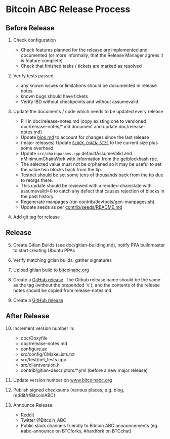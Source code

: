Bitcoin ABC Release Process
===========================


## Before Release

1. Check configuration
    - Check features planned for the release are implemented and documented
      (or more informally, that the Release Manager agrees it is feature complete)
    - Check that finished tasks / tickets are marked as resolved

2. Verify tests passed
    - any known issues or limitations should be documented in release notes
    - known bugs should have tickets
    - Verify IBD without checkpoints and without assumevalid.
 
3. Update the documents / code which needs to be updated every release
    - Fill in doc/release-notes.md (copy existing one to versioned doc/release-notes/*.md document 
      and update doc/release-notes.md)
    - Update [bips.md](bips.md) to account for changes since the last release
    - (major releases) Update [`BLOCK_CHAIN_SIZE`](/src/qt/intro.cpp) to the current size plus
      some overhead.
    - Update `src/chainparams.cpp` defaultAssumeValid and nMinimumChainWork with information from
      the getblockhash rpc.
    - The selected value must not be orphaned so it may be useful to set the value two blocks back 
      from the tip.
    - Testnet should be set some tens of thousands back from the tip due to reorgs there.
    - This update should be reviewed with a reindex-chainstate with assumevalid=0 to catch any defect
      that causes rejection of blocks in the past history.
    - Regenerate manpages (run contrib/devtools/gen-manpages.sh).
    - Update seeds as per [contrib/seeds/README.md](contrib/seeds/README.md)

4. Add git tag for release

## Release

5. Create Gitian Builds (see doc/gitian-building.md), notify PPA buildmaster to start creating Ubuntu PPAs

6. Verify matching gitian builds, gather signatures

7. Upload gitian build to [bitcoinabc.org](https://download.bitcoinabc.org/)

8. Create a [GitHub release](https://github.com/Bitcoin-ABC/bitcoin-abc/releases).
    The Github release name should be the same as the tag (without the prepended 'v'), and
    the contents of the release notes should be copied from release-notes.md.

9. Create a [GitHub release](https://github.com/Bitcoin-ABC/bitcoin-abc/releases) 

## After Release

10. Increment version number in:
    - doc/Doxyfile
    - doc/release-notes.md
    - configure.ac
    - src/config/CMakeLists.txt
    - src/test/net_tests.cpp
    - src/clientversion.h
    - contrib/gitian-descriptors/*.yml (before a new major release)

11. Update version number on www.bitcoinabc.org

12. Publish signed checksums (various places, e.g. blog, reddit/r/BitcoinABC)

13. Announce Release:
    - [Reddit](https://www.reddit.com/r/BitcoinABC/)
    - Twitter @Bitcoin_ABC
    - Public slack channels friendly to Bitcoin ABC announcements 
      (eg. #abc-announce on BTCforks,  #hardfork on BTCchat)
